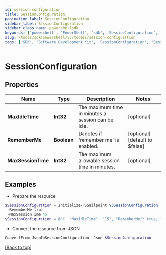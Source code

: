 ```yaml
---
id: session-configuration
title: SessionConfiguration
pagination_label: SessionConfiguration
sidebar_label: SessionConfiguration
sidebar_class_name: powershellsdk
keywords: ['powershell', 'PowerShell', 'sdk', 'SessionConfiguration', 'SessionConfiguration'] 
slug: /tools/sdk/powershell/v3/models/session-configuration
tags: ['SDK', 'Software Development Kit', 'SessionConfiguration', 'SessionConfiguration']
---
```



# SessionConfiguration

## Properties

Name | Type | Description | Notes
------------ | ------------- | ------------- | -------------
**MaxIdleTime** | **Int32** | The maximum time in minutes a session can be idle. | [optional] 
**RememberMe** | **Boolean** | Denotes if 'remember me' is enabled. | [optional] [default to $false]
**MaxSessionTime** | **Int32** | The maximum allowable session time in minutes. | [optional] 

## Examples

- Prepare the resource
```powershell
$SessionConfiguration = Initialize-PSSailpoint.V3SessionConfiguration  -MaxIdleTime 15 `
 -RememberMe true `
 -MaxSessionTime 45
$SessionConfiguration = @"{  "MaxIdleTime": "15", "RememberMe": true, "MaxSessionTime": "45" }"@
```

- Convert the resource from JSON
```powershell
ConvertFrom-JsonToSessionConfiguration -Json $SessionConfiguration
```


[[Back to top]](#) 

